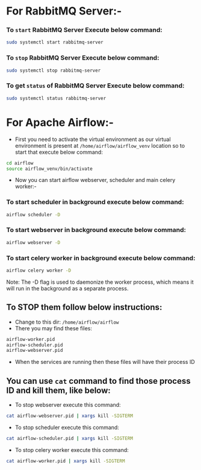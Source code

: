 
# For RabbitMQ Server:-
### To `start` RabbitMQ Server Execute below command:
```bash
sudo systemctl start rabbitmq-server
```
### To `stop` RabbitMQ Server Execute below command:
```bash
sudo systemctl stop rabbitmq-server
```
### To get `status` of RabbitMQ Server Execute below command:
```bash
sudo systemctl status rabbitmq-server
```

# For Apache Airflow:-
- First you need to activate the virtual environment as our virtual environment is present at `/home/airflow/airflow_venv` location so to start that execute below command:
```bash
cd airflow
source airflow_venv/bin/activate
```

- Now you can start airflow webserver, scheduler and main celery worker:-

### To start scheduler in background execute below command:
```bash
airflow scheduler -D
```

### To start webserver in background execute below command:
```bash
airflow webserver -D
```

### To start celery worker in background execute below command:
```bash
airflow celery worker -D
```


Note: The -D flag is used to daemonize the worker process, which means it will run in the background as a separate process.

## To STOP them follow below instructions: 
- Change to this dir: `/home/airflow/airflow`
- There you may find these files: 
```bash
airflow-worker.pid
airflow-scheduler.pid
airflow-webserver.pid
```
- When the services are running then these files will have their process ID
## You can use `cat` command to find those process ID and kill them, like below:

   - To stop webserver execute this command: 
   ```bash
   cat airflow-webserver.pid | xargs kill -SIGTERM
   ```

   - To stop scheduler execute this command: 
   ```bash
   cat airflow-scheduler.pid | xargs kill -SIGTERM
   ```

   - To stop celery worker execute this command: 
   ```bash
   cat airflow-worker.pid | xargs kill -SIGTERM
   ```
